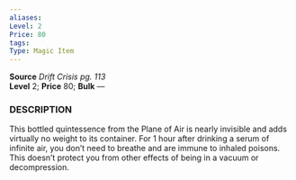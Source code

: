 ```yaml
---
aliases: 
Level: 2
Price: 80
tags: 
Type: Magic Item
---
```

**Source** _Drift Crisis pg. 113_  
**Level** 2; **Price** 80; **Bulk** —

### DESCRIPTION

This bottled quintessence from the Plane of Air is nearly invisible and adds virtually no weight to its container. For 1 hour after drinking a serum of infinite air, you don’t need to breathe and are immune to inhaled poisons. This doesn’t protect you from other effects of being in a vacuum or decompression.